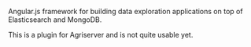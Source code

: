Angular.js framework for building data exploration applications on top of Elasticsearch and MongoDB.

This is a plugin for Agriserver and is not quite usable yet.